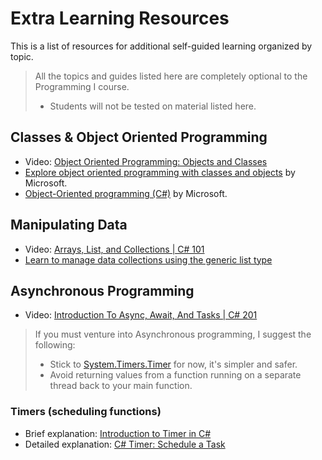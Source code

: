 # Extra Learning Resources

This is a list of resources for additional self-guided learning organized by topic.

> All the topics and guides listed here are completely optional to the Programming I course.
> - Students will not be tested on material listed here.

## Classes & Object Oriented Programming

- Video: [Object Oriented Programming: Objects and Classes](https://www.youtube.com/watch?v=TzgxcAiHCWA&list=PLdo4fOcmZ0oVxKLQCHpiUWun7vlJJvUiN&index=17)
- [Explore object oriented programming with classes and objects](https://learn.microsoft.com/en-us/dotnet/csharp/fundamentals/tutorials/classes?source=recommendations) by Microsoft.
- [Object-Oriented programming (C#)](https://learn.microsoft.com/en-us/dotnet/csharp/fundamentals/tutorials/oop?source=recommendations) by Microsoft.

## Manipulating Data

- Video: [Arrays, List, and Collections | C# 101](https://www.youtube.com/watch?v=qLeF_wpnVto)
- [Learn to manage data collections using the generic list type](https://learn.microsoft.com/en-us/dotnet/csharp/tour-of-csharp/tutorials/list-collection)

## Asynchronous Programming

- Video: [Introduction To Async, Await, And Tasks | C# 201](https://www.youtube.com/watch?v=X9N5r6kMOxw&list=PLdo4fOcmZ0oXzJ3FC-ApBes-0klFN9kr9&index=5)

> If you must venture into Asynchronous programming, I suggest the following:
> - Stick to [System.Timers.Timer](https://learn.microsoft.com/en-us/dotnet/api/system.timers.timer) for now, it's simpler and safer.
> - Avoid returning values from a function running on a separate thread back to your main function.

### Timers (scheduling functions)

- Brief explanation: [Introduction to Timer in C#](https://www.educba.com/timer-in-c-sharp/)
- Detailed explanation: [C# Timer: Schedule a Task](https://social.technet.microsoft.com/wiki/contents/articles/37252.c-timer-schedule-a-task.aspx)